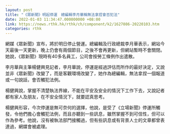 ```yaml
---
layout: post
title: "《眾新聞》明起停運　總編輯李月華稱無法拿捏會否犯法"
date: 2022-01-03 11:34:47.000000000 +08:00
link: https://news.rthk.hk/rthk/ch/component/k2/1627086-20220103.htm
categories: rthk
---
```


網媒《眾新聞》宣布，將於明日停止營運。總編輯及行政總裁李月華表示，網站今天最後一天更新，晚上仍會有兩個節目，之後不會再更新，但網站暫時不會關閉。她說，《眾新聞》現時有40多名員工，公司會按勞工條例作出遣散。

李月華與主筆楊健興見記者，李月華說，停運是經過評估而所作的最好決定，又說並非《眾新聞》改變了，而是客觀環境改變了，她作為總編輯，無法拿捏一個報道或一句說話，會否觸犯法例。

楊健興說，掌握不清楚執法界線，不能在平安及安全的情況下工作下去，又說記者都有家人及朋友，在不安全情況下，就要認真思考。

楊健興形容，今次停運是無可奈何的選擇，他說，是受了《立場新聞》停運所觸發，令他們擔心會觸犯法例，而且亦聽到一些訊息，雖然掌握不到可信性，但可以作為參考。他說，沒有被執法部門接觸過，但有些訊息或有背景人士的文章都曾表達過，網媒會被處理。
